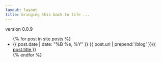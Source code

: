 ```yaml
---
layout: layout
title: bringing this back to life ...
---
```


<div class="content">
<div>version 0.0.9</div>
  <div class="related">
    <ul>
      {% for post in site.posts %}
      <li>
	<span>{{ post.date | date: "%B %e, %Y" }}</span> <span>{{ post.url | prepend:'/blog' }}</span><a href="{{ post.url }}">{{ post.title }}</a>
      </li>
      {% endfor %}
    </ul>
  </div>
</div>
